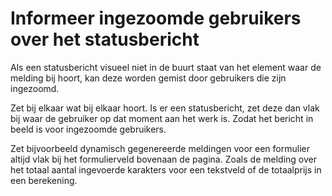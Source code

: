 <!-- @license CC0-1.0 -->

# Informeer ingezoomde gebruikers over het statusbericht

Als een statusbericht visueel niet in de buurt staat van het element waar de melding bij hoort, kan deze worden gemist door gebruikers die zijn ingezoomd.

Zet bij elkaar wat bij elkaar hoort. Is er een statusbericht, zet deze dan vlak bij waar de gebruiker op dat moment aan het werk is. Zodat het bericht in beeld is voor ingezoomde gebruikers.

Zet bijvoorbeeld dynamisch gegenereerde meldingen voor een formulier altijd vlak bij het formulierveld bovenaan de pagina. Zoals de melding over het totaal aantal ingevoerde karakters voor een tekstveld of de totaalprijs in een berekening.
